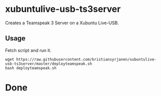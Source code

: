 # xubuntulive-usb-ts3server
Creates a Teamspeak 3 Server on a Xubuntu Live-USB.


## Usage

Fetch script and run it.

    wget https://raw.githubusercontent.com/kristiansyrjanen/xubuntulive-usb-ts3server/master/deployteamspeak.sh
    bash deployteamspeak.sh

# Done
